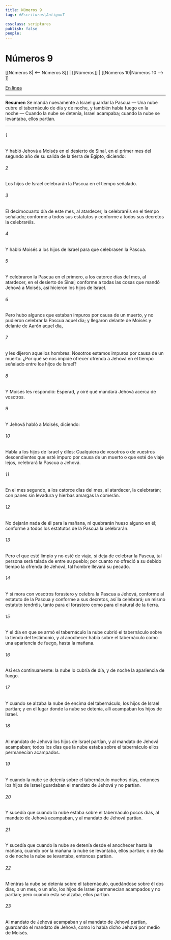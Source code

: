 ```yaml
---
title: Números 9
tags: #Escrituras\AntiguoT

cssclass: scriptures
publish: false
people:
---
```


# Números 9
[[Números 8| <-- Números 8]] | [[Números]] | [[Números 10|Números 10 --> ]]

[En línea](https://churchofjesuschrist.org/study/scriptures/ot/num/9?lang=spa)

---
__Resumen__
Se manda nuevamente a Israel guardar la Pascua — Una nube cubre el tabernáculo de día y de noche, y también había fuego en la noche — Cuando la nube se detenía, Israel acampaba; cuando la nube se levantaba, ellos partían.

---
###### 1 
Y habló Jehová a Moisés en el desierto de Sinaí, en el primer mes del segundo año de su salida de la tierra de Egipto, diciendo:

###### 2 
Los hijos de Israel celebrarán la Pascua en el tiempo señalado.

###### 3 
El decimocuarto día de este mes, al atardecer, la celebraréis en el tiempo señalado; conforme a todos sus estatutos y conforme a todos sus decretos la celebraréis.

###### 4 
Y habló Moisés a los hijos de Israel para que celebrasen la Pascua.

###### 5 
Y celebraron la Pascua en el  primero, a los catorce días del mes, al atardecer, en el desierto de Sinaí; conforme a todas las cosas que mandó Jehová a Moisés, así hicieron los hijos de Israel.

###### 6 
Pero hubo algunos que estaban impuros por causa de un muerto, y no pudieron celebrar la Pascua aquel día; y llegaron delante de Moisés y delante de Aarón aquel día,

###### 7 
y les dijeron aquellos hombres: Nosotros estamos impuros por causa de un muerto. ¿Por qué se nos impide ofrecer ofrenda a Jehová en el tiempo señalado entre los hijos de Israel?

###### 8 
Y Moisés les respondió: Esperad, y oiré qué mandará Jehová acerca de vosotros.

###### 9 
Y Jehová habló a Moisés, diciendo:

###### 10 
Habla a los hijos de Israel y diles: Cualquiera de vosotros o de vuestros descendientes que esté impuro por causa de un muerto o que esté de viaje lejos, celebrará la Pascua a Jehová.

###### 11 
En el mes segundo, a los catorce días del mes, al atardecer, la celebrarán; con panes sin levadura y hierbas amargas la comerán.

###### 12 
No dejarán nada de él para la mañana, ni quebrarán hueso alguno en él; conforme a todos los estatutos de la Pascua la celebrarán.

###### 13 
Pero el que esté limpio y no esté de viaje, si deja de celebrar la Pascua, tal persona será talada de entre su pueblo; por cuanto no ofreció a su debido tiempo la ofrenda de Jehová, tal hombre llevará su pecado.

###### 14 
Y si mora con vosotros forastero y celebra la Pascua a Jehová, conforme al estatuto de la Pascua y conforme a sus decretos, así la celebrará; un mismo estatuto tendréis, tanto para el forastero como para el natural de la tierra.

###### 15 
Y el día en que se armó el tabernáculo la nube cubrió el tabernáculo sobre la tienda del testimonio, y al anochecer había sobre el tabernáculo como una apariencia de fuego, hasta la mañana.

###### 16 
Así era continuamente: la nube lo cubría de día, y de noche la apariencia de fuego.

###### 17 
Y cuando se alzaba la nube de encima del tabernáculo, los hijos de Israel partían; y en el lugar donde la nube se detenía, allí acampaban los hijos de Israel.

###### 18 
Al mandato de Jehová los hijos de Israel partían, y al mandato de Jehová acampaban; todos los días que la nube estaba sobre el tabernáculo ellos permanecían acampados.

###### 19 
Y cuando la nube se detenía sobre el tabernáculo muchos días, entonces los hijos de Israel guardaban el mandato de Jehová y no partían.

###### 20 
Y sucedía que cuando la nube estaba sobre el tabernáculo pocos días, al mandato de Jehová acampaban, y al mandato de Jehová partían.

###### 21 
Y sucedía que cuando la nube se detenía desde el anochecer hasta la mañana, cuando por la mañana la nube se levantaba, ellos partían; o  de día o de noche la nube se levantaba, entonces partían.

###### 22 
Mientras la nube se detenía sobre el tabernáculo, quedándose sobre él dos días, o un mes, o un año, los hijos de Israel permanecían acampados y no partían; pero cuando esta se alzaba, ellos partían.

###### 23 
Al mandato de Jehová acampaban y al mandato de Jehová partían, guardando el mandato de Jehová, como lo había dicho Jehová por medio de Moisés.

